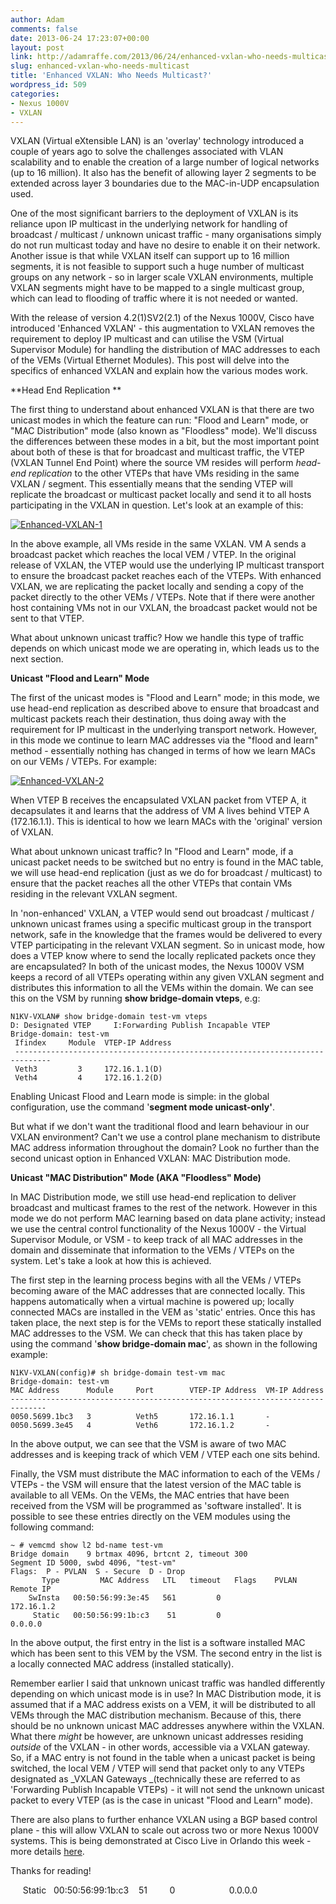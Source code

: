 ```yaml
---
author: Adam
comments: false
date: 2013-06-24 17:23:07+00:00
layout: post
link: http://adamraffe.com/2013/06/24/enhanced-vxlan-who-needs-multicast/
slug: enhanced-vxlan-who-needs-multicast
title: 'Enhanced VXLAN: Who Needs Multicast?'
wordpress_id: 509
categories:
- Nexus 1000V
- VXLAN
---
```


VXLAN (Virtual eXtensible LAN) is an 'overlay' technology introduced a couple of years ago to solve the challenges associated with VLAN scalability and to enable the creation of a large number of logical networks (up to 16 million). It also has the benefit of allowing layer 2 segments to be extended across layer 3 boundaries due to the MAC-in-UDP encapsulation used.

One of the most significant barriers to the deployment of VXLAN is its reliance upon IP multicast in the underlying network for handling of broadcast / multicast / unknown unicast traffic - many organisations simply do not run multicast today and have no desire to enable it on their network. Another issue is that while VXLAN itself can support up to 16 million segments, it is not feasible to support such a huge number of multicast groups on any network - so in larger scale VXLAN environments, multiple VXLAN segments might have to be mapped to a single multicast group, which can lead to flooding of traffic where it is not needed or wanted.

With the release of version 4.2(1)SV2(2.1) of the Nexus 1000V, Cisco have introduced 'Enhanced VXLAN' - this augmentation to VXLAN removes the requirement to deploy IP multicast and can utilise the VSM (Virtual Supervisor Module) for handling the distribution of MAC addresses to each of the VEMs (Virtual Ethernet Modules). This post will delve into the specifics of enhanced VXLAN and explain how the various modes work.<!-- more -->

**Head End Replication
**

The first thing to understand about enhanced VXLAN is that there are two unicast modes in which the feature can run: "Flood and Learn" mode, or "MAC Distribution" mode (also known as "Floodless" mode). We'll discuss the differences between these modes in a bit, but the most important point about both of these is that for broadcast and multicast traffic, the VTEP (VXLAN Tunnel End Point) where the source VM resides will perform _head-end replication_ to the other VTEPs that have VMs residing in the same VXLAN / segment. This essentially means that the sending VTEP will replicate the broadcast or multicast packet locally and send it to all hosts participating in the VXLAN in question. Let's look at an example of this:

[![Enhanced-VXLAN-1](http://adamraffe.files.wordpress.com/2013/05/enhanced-vxlan-12.png?w=550)](http://adamraffe.files.wordpress.com/2013/05/enhanced-vxlan-12.png)

In the above example, all VMs reside in the same VXLAN. VM A sends a broadcast packet which reaches the local VEM / VTEP. In the original release of VXLAN, the VTEP would use the underlying IP multicast transport to ensure the broadcast packet reaches each of the VTEPs. With enhanced VXLAN, we are replicating the packet locally and sending a copy of the packet directly to the other VEMs / VTEPs. Note that if there were another host containing VMs not in our VXLAN, the broadcast packet would not be sent to that VTEP.

What about unknown unicast traffic? How we handle this type of traffic depends on which unicast mode we are operating in, which leads us to the next section.

**Unicast "Flood and Learn" Mode**

The first of the unicast modes is "Flood and Learn" mode; in this mode, we use head-end replication as described above to ensure that broadcast and multicast packets reach their destination, thus doing away with the requirement for IP multicast in the underlying transport network. However, in this mode we continue to learn MAC addresses via the "flood and learn" method - essentially nothing has changed in terms of how we learn MACs on our VEMs / VTEPs. For example:

[![Enhanced-VXLAN-2](http://adamraffe.files.wordpress.com/2013/05/enhanced-vxlan-22.png)](http://adamraffe.files.wordpress.com/2013/05/enhanced-vxlan-22.png)

When VTEP B receives the encapsulated VXLAN packet from VTEP A, it decapsulates it and learns that the address of VM A lives behind VTEP A (172.16.1.1). This is identical to how we learn MACs with the 'original' version of VXLAN.

What about unknown unicast traffic? In "Flood and Learn" mode, if a unicast packet needs to be switched but no entry is found in the MAC table, we will use head-end replication (just as we do for broadcast / multicast) to ensure that the packet reaches all the other VTEPs that contain VMs residing in the relevant VXLAN segment.

In 'non-enhanced' VXLAN, a VTEP would send out broadcast / multicast / unknown unicast frames using a specific multicast group in the transport network, safe in the knowledge that the frames would be delivered to every VTEP participating in the relevant VXLAN segment. So in unicast mode, how does a VTEP know where to send the locally replicated packets once they are encapsulated? In both of the unicast modes, the Nexus 1000V VSM keeps a record of all VTEPs operating within any given VXLAN segment and distributes this information to all the VEMs within the domain. We can see this on the VSM by running **show bridge-domain vteps**, e.g:

    
    N1KV-VXLAN# show bridge-domain test-vm vteps
    D: Designated VTEP     I:Forwarding Publish Incapable VTEP
    Bridge-domain: test-vm
     Ifindex     Module  VTEP-IP Address
     ------------------------------------------------------------------------------
     Veth3         3     172.16.1.1(D)
     Veth4         4     172.16.1.2(D)


Enabling Unicast Flood and Learn mode is simple: in the global configuration, use the command '**segment mode unicast-only'**.

But what if we don't want the traditional flood and learn behaviour in our VXLAN environment? Can't we use a control plane mechanism to distribute MAC address information throughout the domain? Look no further than the second unicast option in Enhanced VXLAN: MAC Distribution mode.

**Unicast "MAC Distribution" Mode (AKA "Floodless" Mode)**

In MAC Distribution mode, we still use head-end replication to deliver broadcast and multicast frames to the rest of the network. However in this mode we do not perform MAC learning based on data plane activity; instead we use the central control functionality of the Nexus 1000V - the Virtual Supervisor Module, or VSM - to keep track of all MAC addresses in the domain and disseminate that information to the VEMs / VTEPs on the system. Let's take a look at how this is achieved.

The first step in the learning process begins with all the VEMs / VTEPs becoming aware of the MAC addresses that are connected locally. This happens automatically when a virtual machine is powered up; locally connected MACs are installed in the VEM as 'static' entries. Once this has taken place, the next step is for the VEMs to report these statically installed MAC addresses to the VSM. We can check that this has taken place by using the command '**show bridge-domain mac**', as shown in the following example:

    
    N1KV-VXLAN(config)# sh bridge-domain test-vm mac
    Bridge-domain: test-vm
    MAC Address      Module     Port        VTEP-IP Address  VM-IP Address
    ------------------------------------------------------------------------------
    0050.5699.1bc3   3          Veth5       172.16.1.1       -
    0050.5699.3e45   4          Veth6       172.16.1.2       -


In the above output, we can see that the VSM is aware of two MAC addresses and is keeping track of which VEM / VTEP each one sits behind.

Finally, the VSM must distribute the MAC information to each of the VEMs / VTEPs - the VSM will ensure that the latest version of the MAC table is available to all VEMs. On the VEMs, the MAC entries that have been received from the VSM will be programmed as 'software installed'. It is possible to see these entries directly on the VEM modules using the following command:

    
    ~ # vemcmd show l2 bd-name test-vm
    Bridge domain    9 brtmax 4096, brtcnt 2, timeout 300
    Segment ID 5000, swbd 4096, "test-vm"
    Flags:  P - PVLAN  S - Secure  D - Drop
           Type         MAC Address   LTL   timeout   Flags    PVLAN    Remote IP
        SwInsta   00:50:56:99:3e:45   561         0                   172.16.1.2
         Static   00:50:56:99:1b:c3    51         0                      0.0.0.0


In the above output, the first entry in the list is a software installed MAC which has been sent to this VEM by the VSM. The second entry in the list is a locally connected MAC address (installed statically).

Remember earlier I said that unknown unicast traffic was handled differently depending on which unicast mode is in use? In MAC Distribution mode, it is assumed that if a MAC address exists on a VEM, it will be distributed to all VEMs through the MAC distribution mechanism. Because of this, there should be no unknown unicast MAC addresses anywhere within the VXLAN. What there _might_ be however, are unknown unicast addresses residing _outside_ of the VXLAN - in other words, accessible via a VXLAN gateway. So, if a MAC entry is not found in the table when a unicast packet is being switched, the local VEM / VTEP will send that packet only to any VTEPs designated as _VXLAN Gateways _(technically these are referred to as 'Forwarding Publish Incapable VTEPs) - it will not send the unknown unicast packet to every VTEP (as is the case in unicast "Flood and Learn" mode).

There are also plans to further enhance VXLAN using a BGP based control plane - this will allow VXLAN to scale out across two or more Nexus 1000V systems. This is being demonstrated at Cisco Live in Orlando this week - more details [here](http://blogs.cisco.com/datacenter/nexus-1000v-winning-multiple-awards-vxlan-scaling-with-bgp-and-more-on-display-at-cisco-live/).

Thanks for reading!


     Static   00:50:56:99:1b:c3    51         0                      0.0.0.0
